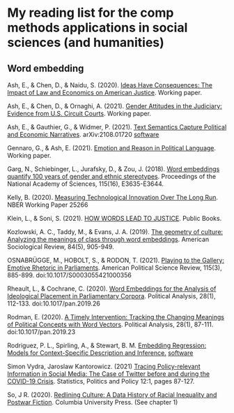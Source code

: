 # My reading list for the comp methods applications in social sciences (and humanities)

## Word embedding 

Ash, E., & Chen, D., & Naidu, S. (2020). [Ideas Have Consequences: The Impact of Law and Economics on American Justice](https://uc23a5af8411de3649c416453e12.dl.dropboxusercontent.com/cd/0/inline2/BUggZZdJXkN5D5L-Wcfn575LvzxwLCOI0QuzW5K6GqQqmAvRmzyCr_KqeVSrr-IKUHjLm4iekpFK5FFAU_cMI89AeP2erzduw4bz-XZyeXzzjHdkD-t1h-1KlzqnGOQeCj_SvfOvNXaS0vZHpVc0oY-9GuvSo-gjf7VmaYH2UUNFjsslfTD0lXkL4h9d0Rv4t8VA6jru8seLu4QWEC7xZfcmZOJ5G1rMPLceVSTm2fEcEC_AYcfUjoYhZWpad2wzBIQJUmE9hwgb2c_-MmY8m4LgY__atN0bEbC1APK8Bc9kimP_Vhtn0zxmjTMQp3i1hvzY81LL2jexDR6k5xrCmuaKBg9FLkIxQWLRG6i2W8oXw4n1j4XqBU207ptocDMQ814/file#). Working paper. 

Ash, E., & Chen, D., & Ornaghi, A. (2021). [Gender Attitudes in the Judiciary: Evidence from U.S. Circuit Courts](https://ucfcf5676f543f1b6be83edabdb0.dl.dropboxusercontent.com/cd/0/inline2/BUgAAIrr0VPyVirwrlpFp5MzHJ6Y3l3MRnIx0Lv5drCFcR2ogc8TFiFE1isxGppL2axqjv6Ah1wCG3YUhtE5A5fPG4xOv67d7ZtXa0oZ-3EVSpFcGa4o2VdsJZ978XXuevGE6k9tgWx1sxXE8UPWr6TqkVbfJIYR-eiB9uO0UD9063dPuqC0El9VBgJGfTFdu-UVPQPHjMMlgyiffYF_GaoH5PUpiB0hSzela4SSLPYSnwG2ERevJg1gKe8kPV2HgFUUItIHOTCwOEDdNx9ThcoQd8L_DuAiZZL8az_SL8EgrH3cz_MWRGkeQv1SNaFuYF1Wmnp4FrVCsmTM7j5T72ml1OULOoxe3Xb3A2arIHd9CVr1c0cpDSP8LzO6ocSFJw0/file#). Working paper.

Ash, E., & Gauthier, G., & Widmer, P. (2021). [Text Semantics Capture Political and Economic Narratives](https://arxiv.org/abs/2108.01720). arXiv:2108.01720 [software](https://github.com/relatio-nlp/relatio)

Gennaro, G., & Ash, E. (2021). [Emotion and Reason in Political Language](https://elliottash.com/wp-content/uploads/2021/08/Emotions_in_Politics_Economic_Journal_CA.pdf). Working paper. 

Garg, N., Schiebinger, L., Jurafsky, D., & Zou, J. (2018). [Word embeddings quantify 100 years of gender and ethnic stereotypes](https://www.pnas.org/content/115/16/E3635.short). Proceedings of the National Academy of Sciences, 115(16), E3635-E3644.

Kelly, B. (2020). [Measuring Technological Innovation Over The Long Run](https://www.nber.org/system/files/working_papers/w25266/w25266.pdf). NBER Working Paper 25266

Klein, L., & Soni, S. (2021). [HOW WORDS LEAD TO JUSTICE](https://www.publicbooks.org/how-words-lead-to-justice/). Public Books.

Kozlowski, A. C., Taddy, M., & Evans, J. A. (2019). [The geometry of culture: Analyzing the meanings of class through word embeddings](https://journals.sagepub.com/doi/full/10.1177/0003122419877135). American Sociological Review, 84(5), 905-949.

OSNABRÜGGE, M., HOBOLT, S., & RODON, T. (2021). [Playing to the Gallery: Emotive Rhetoric in Parliaments](https://www.cambridge.org/core/journals/american-political-science-review/article/playing-to-the-gallery-emotive-rhetoric-in-parliaments/2A47C797136261391DA27F3A16F64886). American Political Science Review, 115(3), 885-899. doi:10.1017/S0003055421000356

Rheault, L., & Cochrane, C. (2020). [Word Embeddings for the Analysis of Ideological Placement in Parliamentary Corpora](https://www.cambridge.org/core/journals/political-analysis/article/abs/word-embeddings-for-the-analysis-of-ideological-placement-in-parliamentary-corpora/017F0CEA9B3DB6E1B94AC36A509A8A7B). Political Analysis, 28(1), 112-133. doi:10.1017/pan.2019.26

Rodman, E. (2020). [A Timely Intervention: Tracking the Changing Meanings of Political Concepts with Word Vectors](https://www.cambridge.org/core/journals/political-analysis/article/abs/timely-intervention-tracking-the-changing-meanings-of-political-concepts-with-word-vectors/DDF3B5833A12E673EEE24FBD9798679E). Political Analysis, 28(1), 87-111. doi:10.1017/pan.2019.23

Rodriguez, P. L., Spirling, A., & Stewart, B. M. [Embedding Regression: Models for Context-Specific Description and Inference.](https://github.com/prodriguezsosa/EmbeddingRegression/blob/main/Paper/RodriguezSpirlingStewart_EmbeddingRegression.pdf) [software](https://github.com/prodriguezsosa/EmbeddingRegression)

Simon Vydra, Jaroslaw Kantorowicz. (2021) [Tracing Policy-relevant Information in Social Media: The Case of Twitter before and during the COVID-19 Crisis](https://www.tandfonline.com/doi/citedby/10.1080/19312458.2020.1832976?scroll=top&needAccess=true). Statistics, Politics and Policy 12:1, pages 87-127.

So, J R. (2020). [Redlining Culture: A Data History of Racial Inequality and Postwar Fiction](https://cup.columbia.edu/book/redlining-culture/9780231197731). Columbia University Press. (See chapter 1)




